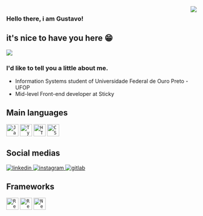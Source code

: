 <img align='right' src="https://github-readme-stats.vercel.app/api?username=GustavoMelloGit&show_icons=true&theme=bear">

### Hello there, i am Gustavo! 
##  it's nice to have you here 😁

<img src="https://img.shields.io/static/v1?label=Overview&message=GustavoMelloGit&color=f8efd4&style=for-the-badge&logo=GitHub">

<p>

### I'd like to tell you a little about **me**.

  
<ul>
<li>Information Systems student of Universidade Federal de Ouro Preto - UFOP<br/></li>
<li>Mid-level Front-end developer at Sticky</li>
</ul>


## Main languages <a name="languages"></a>
<code><img height="32" src="https://img.shields.io/badge/JavaScript-323330?style=for-the-badge&logo=javascript&logoColor=F7DF1E" alt="Javascript"/></code>
<code><img height="32" src="https://img.shields.io/badge/TypeScript-007ACC?style=for-the-badge&logo=typescript&logoColor=white" alt="Typescript"/></code>
<code><img height="32" src="https://img.shields.io/badge/HTML5-E34F26?style=for-the-badge&logo=html5&logoColor=white" alt="HTML5"/></code>
<code><img height="32" src="https://img.shields.io/badge/CSS3-1572B6?style=for-the-badge&logo=css3&logoColor=white" alt="CSS"/></code>


## Social medias <a name="socialmedia"></a>

<a href="https://www.linkedin.com/in/gustavo-marques-mello/" target="_blank">
  <img src="https://img.shields.io/badge/LinkedIn-0077B5?style=for-the-badge&logo=linkedin&logoColor=white" alt="linkedin"/>
</a>
<a href="https://www.instagram.com/gugamello29/?hl=pt-br" target="_blank">
  <img src="https://img.shields.io/badge/Instagram-E4405F?style=for-the-badge&logo=instagram&logoColor=white" alt="instagram"/>
</a>
<a href="https://gitlab.com/gustavo.mello" target="_blank">
  <img src="https://img.shields.io/badge/GitLab-330F63?style=for-the-badge&logo=gitlab&logoColor=white" alt="gitlab"/>
</a>


## Frameworks <a name="frameworks"></a>
<code><img height="32" src="https://img.shields.io/badge/React-20232A?style=for-the-badge&logo=react&logoColor=61DAFB" alt="React"/></code>
<code><img height="32" src="https://img.shields.io/badge/React_Native-20232A?style=for-the-badge&logo=react&logoColor=61DAFB" alt="ReactNative"/></code>
<code><img height="32" src="https://img.shields.io/badge/Next-20232A?style=for-the-badge&logo=next.js&logoColor=white" alt="NextJs"/></code>
